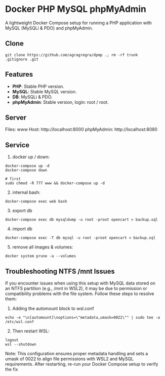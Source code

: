 # Docker PHP MySQL phpMyAdmin
A lightweight Docker Compose setup for running a PHP application with MySQL (MySQLi & PDO) and phpMyAdmin.

## Clone
```
git clone https://github.com/agragregra/dpmp .; rm -rf trunk .gitignore .git
```

## Features
- **PHP**: Stable PHP version.
- **MySQL**: Stable MySQL version.
- **DB**: MySQLi & PDO.
- **phpMyAdmin**: Stable version, login: root / root.

## Server
  Files: www
  Host: http://localhost:8000
  phpMyAdmin: http://localhost:8080

## Service

1. docker up / down:
```
docker-compose up -d
docker-compose down

# first
sudo chmod -R 777 www && docker-compose up -d
```

2. internal bash:
```
docker-compose exec web bash
```

3. export db
```
docker-compose exec db mysqldump -u root -proot opencart > backup.sql
```

4. import db
```
docker-compose exec -T db mysql -u root -proot opencart < backup.sql
```

5. remove all images & volumes:
```
docker system prune -a --volumes
```

## Troubleshooting NTFS /mnt Issues
If you encounter issues when using this setup with MySQL data stored on an NTFS partition (e.g., /mnt in WSL2), it may be due to permission or compatibility problems with the file system. Follow these steps to resolve them:

1. Adding the automount block to wsl.conf
```
echo -e "\n[automount]\noptions=\"metadata,umask=0022\"" | sudo tee -a /etc/wsl.conf
```

2. Then restart WSL:
```
logout
wsl --shutdown
```

Note: This configuration ensures proper metadata handling and sets a umask of 0022 to align file permissions with WSL2 and MySQL requirements. After restarting, re-run your Docker Compose setup to verify the fix
